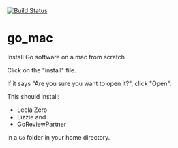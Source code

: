 [![Build Status](https://travis-ci.com/alexpenson/go_mac.svg?branch=master)](https://travis-ci.com/alexpenson/go_mac)

# go_mac
Install Go software on a mac from scratch

Click on the "install" file.

If it says "Are you sure you want to open it?", click "Open".

This should install:

* Leela Zero
* Lizzie and
* GoReviewPartner

in a `Go` folder in your home directory.
